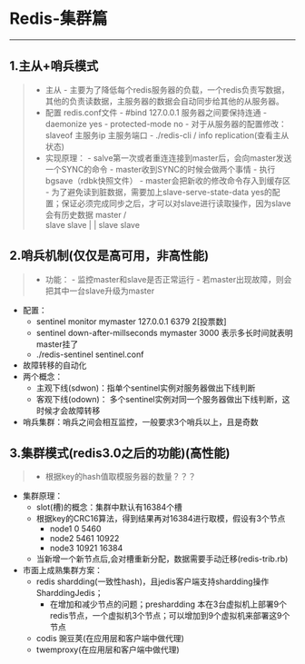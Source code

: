 # Redis-集群篇

---


## 1.主从+哨兵模式
> + 主从 - 主要为了降低每个redis服务器的负载，一个redis负责写数据，其他的负责读数据，主服务器的数据会自动同步给其他的从服务器。
> + 配置 redis.conf文件
    - #bind 127.0.0.1 服务器之间要保持连通
    - daemonize yes
    - protected-mode no
    - 对于从服务器的配置修改：slaveof 主服务ip 主服务端口
    - ./redis-cli / info replication(查看主从状态)
> + 实现原理：
    - salve第一次或者重连连接到master后，会向master发送一个SYNC的命令
    - master收到SYNC的时候会做两个事情
        - 执行bgsave（rdbk快照文件）
        - master会把新收的修改命令存入到缓存区
    - 为了避免读到脏数据，需要加上slave-serve-state-data yes的配置；保证必须完成同步之后，才可以对slave进行读取操作，因为slave会有历史数据
>    master
     /   \
  slave  slave
    |      |
  slave  slave
  
## 2.哨兵机制(仅仅是高可用，非高性能)
>+ 功能：
    - 监控master和slave是否正常运行
    - 若master出现故障，则会把其中一台slave升级为master
+ 配置：
    - sentinel monitor mymaster 127.0.0.1 6379 2[投票数]
    - sentinel down-after-millseconds mymaster 3000 表示多长时间就表明master挂了
    - ./redis-sentinel sentinel.conf
+ 故障转移的自动化
+ 两个概念：
    - 主观下线(sdwon)：指单个sentinel实例对服务器做出下线判断
    - 客观下线(odown)： 多个sentinel实例对同一个服务器做出下线判断，这时候才会故障转移
+ 哨兵集群：哨兵之间会相互监控，一般要求3个哨兵以上，且是奇数

## 3.集群模式(redis3.0之后的功能)(高性能)
> + 根据key的hash值取模服务器的数量？？？
+ 集群原理：
    - slot(槽)的概念：集群中默认有16384个槽
    - 根据key的CRC16算法，得到结果再对16384进行取模，假设有3个节点 
        - node1 0 5460
        - node2 5461 10922
        - node3 10921 16384
    - 当新增一个新节点后,会对槽重新分配，数据需要手动迁移(redis-trib.rb)
+ 市面上成熟集群方案：
    - redis shardding(一致性hash)，且jedis客户端支持shardding操作 SharddingJedis；
        - 在增加和减少节点的问题；preshardding 本在3台虚拟机上部署9个redis节点，一个虚拟机3个节点；可以增加到9个虚拟机来部署这9个节点
    - codis 豌豆荚(在应用层和客户端中做代理)
    - twemproxy(在应用层和客户端中做代理)
    



